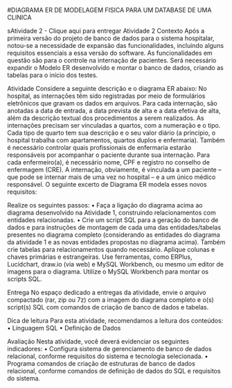 #DIAGRAMA ER DE MODELAGEM FISICA PARA UM DATABASE DE UMA CLINICA

sAtividade 2 - Clique aqui para entregar
Atividade 2
Contexto
Após a primeira versão do projeto de banco de dados para o sistema hospitalar, notou-se a necessidade de expansão das funcionalidades, incluindo alguns requisitos essenciais a essa versão do software. As funcionalidades em questão são para o controle na internação de pacientes. Será necessário expandir o Modelo ER desenvolvido e montar o banco de dados, criando as tabelas para o início dos testes.
 
Atividade
Considere a seguinte descrição e o diagrama ER abaixo:
No hospital, as internações têm sido registradas por meio de formulários eletrônicos que gravam os dados em arquivos. Para cada internação, são anotadas a data de entrada, a data prevista de alta e a data efetiva de alta, além da descrição textual dos procedimentos a serem realizados. As internações precisam ser vinculadas a quartos, com a numeração e o tipo. Cada tipo de quarto tem sua descrição e o seu valor diário (a princípio, o hospital trabalha com apartamentos, quartos duplos e enfermaria).
Também é necessário controlar quais profissionais de enfermaria estarão responsáveis por acompanhar o paciente durante sua internação. Para cada enfermeiro(a), é necessário nome, CPF e registro no conselho de enfermagem (CRE).
A internação, obviamente, é vinculada a um paciente – que pode se internar mais de uma vez no hospital – e a um único médico responsável.
O seguinte excerto de Diagrama ER modela esses novos requisitos:




Realize os seguintes passos:
•	Faça a ligação do diagrama acima ao diagrama desenvolvido na Atividade 1, construindo relacionamentos com entidades relacionadas.
•	Crie um script SQL para a geração do banco de dados e para instruções de montagem de cada uma das entidades/tabelas presentes no diagrama completo (considerando as entidades do diagrama da atividade 1 e as novas entidades propostas no diagrama acima). Também crie tabelas para relacionamentos quando necessário. Aplique colunas e chaves primárias e estrangeiras.
Use ferramentas, como ERPlus, Lucidchart, draw.io (via web) e MySQL Workbench, ou mesmo um editor de imagens para o diagrama.  Utilize o MySQL Workbench para montar os scripts SQL.
 
Entrega
No espaço dedicado a entregas da atividade, envie o arquivo compactado (rar, zip ou 7z) com a imagem do diagrama completo e o(s) script(s) SQL com comandos de criação de banco de dados e tabelas.
 
Dica de leitura
Para esta atividade, recomendamos a leitura dos conteúdos:
•	Linguagem SQL
•	Definição de Dados
 
Avaliação
Nesta atividade, você deverá evidenciar os seguintes indicadores:
•	Configura sistema de gerenciamento de banco de dados relacional, conforme requisitos do sistema e tecnologia selecionada.
•	Programa comandos de criação de estruturas de banco de dados relacional, conforme comandos de definição de dados do SQL e requisitos do sistema.

